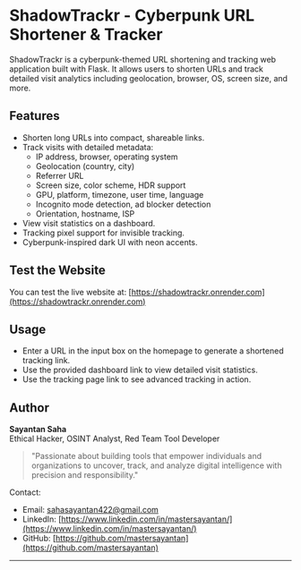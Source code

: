 # ShadowTrackr - Cyberpunk URL Shortener & Tracker

ShadowTrackr is a cyberpunk-themed URL shortening and tracking web application built with Flask. It allows users to shorten URLs and track detailed visit analytics including geolocation, browser, OS, screen size, and more.

## Features

- Shorten long URLs into compact, shareable links.
- Track visits with detailed metadata:
  - IP address, browser, operating system
  - Geolocation (country, city)
  - Referrer URL
  - Screen size, color scheme, HDR support
  - GPU, platform, timezone, user time, language
  - Incognito mode detection, ad blocker detection
  - Orientation, hostname, ISP
- View visit statistics on a dashboard.
- Tracking pixel support for invisible tracking.
- Cyberpunk-inspired dark UI with neon accents.

## Test the Website

You can test the live website at: [https://shadowtrackr.onrender.com](https://shadowtrackr.onrender.com)


## Usage

- Enter a URL in the input box on the homepage to generate a shortened tracking link.
- Use the provided dashboard link to view detailed visit statistics.
- Use the tracking page link to see advanced tracking in action.

## Author

**Sayantan Saha**  
Ethical Hacker, OSINT Analyst, Red Team Tool Developer

> "Passionate about building tools that empower individuals and organizations to uncover, track, and analyze digital intelligence with precision and responsibility."

Contact:  
- Email: sahasayantan422@gmail.com  
- LinkedIn: [https://www.linkedin.com/in/mastersayantan/](https://www.linkedin.com/in/mastersayantan/)  
- GitHub: [https://github.com/mastersayantan](https://github.com/mastersayantan)

---


